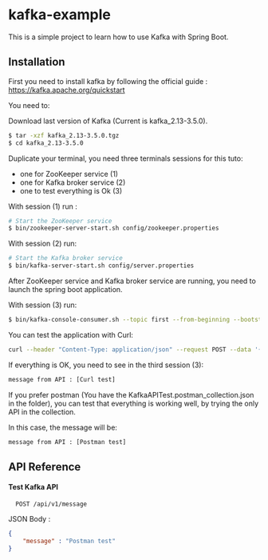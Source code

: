 
# kafka-example

This is a simple project to learn how to use Kafka with Spring Boot.




## Installation

First you need to install kafka by following the official guide :
https://kafka.apache.org/quickstart

You need to:

Download last version of Kafka (Current is kafka_2.13-3.5.0).

```bash
$ tar -xzf kafka_2.13-3.5.0.tgz
$ cd kafka_2.13-3.5.0
```

Duplicate your terminal, you need three terminals sessions for this tuto:

* one for ZooKeeper service (1)
* one for Kafka broker service (2)
* one to test everything is Ok (3)

With session (1) run :

```bash
# Start the ZooKeeper service
$ bin/zookeeper-server-start.sh config/zookeeper.properties
```

With session (2) run:

```bash
# Start the Kafka broker service
$ bin/kafka-server-start.sh config/server.properties
```

After ZooKeeper service and Kafka broker service are running, you need to launch the spring boot application.

With session (3) run:

```bash
$ bin/kafka-console-consumer.sh --topic first --from-beginning --bootstrap-server localhost:9092
```

You can test the application with Curl:

```bash
curl --header "Content-Type: application/json" --request POST --data '{"message": "Curl test"}' http://localhost:8080/api/v1/message
```

If everything is OK, you need to see in the third session (3):
```bash
message from API : [Curl test]
```

If you prefer postman (You have the KafkaAPITest.postman_collection.json in the folder), you can test that everything is working well, by trying the only API in the collection.

In this case, the message will be:
```bash
message from API : [Postman test]
```
## API Reference

#### Test Kafka API

```http
  POST /api/v1/message
```

JSON Body :
```json
{
    "message" : "Postman test"
}
```



